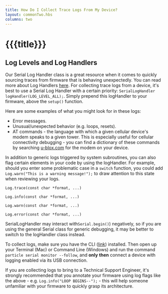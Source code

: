 ```yaml
---
title: How Do I Collect Trace Logs From My Device?
layout: commonTwo.hbs
columns: two
---
```


# {{{title}}}

## Log Levels and Log Handlers

Our Serial Log Handler class is a great resource when it comes to quickly sourcing traces from firmware that is behaving unexpectedly. You can read more about Log Handlers [here](/reference/device-os/firmware/electron/#log-handlers). For collecting trace logs from a device, it's best to use a Serial Log Handler with a certain priority: `SerialLogHandler logHandler(LOG_LEVEL_ALL);`. Simply prepend this logHandler to your firmware, above the `setup()` function. 

Here are some examples of what you might look for in these logs:

* Error messages.
* Unusual/unexpected behavior (e.g. loops, resets).
* AT commands - the language with which a given cellular device's modem speaks to a given tower. This is especially useful for cellular connectivity debugging - you can find a dictionary of these commands by searching [u-blox.com](http://u-blox.com/) for the modem on your device.


In addition to generic logs triggered by system subroutines, you can also flag certain elements in your code by using the logHandler. For example, should you enter some problematic case in a `switch` function, you could add `Log.warn("This is a warning message!");` to draw attention to this state when reviewing your logs.

```
Log.trace(const char *format, ...)
```

```
Log.info(const char *format, ...)
```

```
Log.warn(const char *format, ...)
```

```
Log.error(const char *format, ...)
```

SerialLogHandler may interact with`Serial.begin()`) negatively, so if you are using the general Serial class for generic debugging, it may be better to switch to the logHandler class instead.

To collect logs, make sure you have the CLI ([link](/getting-started/developer-tools/cli/)) installed. Then open up your Terminal (Mac) or Command Line (Windows) and run the command `particle serial monitor --follow`, and **only** **then** connect a device with logging enabled via its USB connection. 

If you are collecting logs to bring to a Technical Support Engineer, it's strongly recommended that you annotate your firmware using log flags like the above - e.g. `Log.info("LOOP BEGINS--");` \- this will help someone unfamiliar with your firmware to quickly grasp its architecture.
